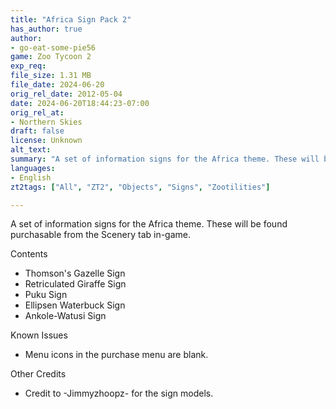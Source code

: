 ```yaml
---
title: "Africa Sign Pack 2"
has_author: true
author: 
- go-eat-some-pie56
game: Zoo Tycoon 2
exp_req: 
file_size: 1.31 MB
file_date: 2024-06-20
orig_rel_date: 2012-05-04
date: 2024-06-20T18:44:23-07:00
orig_rel_at: 
- Northern Skies
draft: false
license: Unknown
alt_text: 
summary: "A set of information signs for the Africa theme. These will be found purchasable from the Scenery tab in-game."
languages:
- English
zt2tags: ["All", "ZT2", "Objects", "Signs", "Zootilities"]

---
```


A set of information signs for the Africa theme. These will be found purchasable from the Scenery tab in-game.

 Contents 

- Thomson's Gazelle Sign
- Retriculated Giraffe Sign
- Puku Sign
- Ellipsen Waterbuck Sign
- Ankole-Watusi Sign

 Known Issues 

- Menu icons in the purchase menu are blank.

 Other Credits 

- Credit to -Jimmyzhoopz- for the sign models.